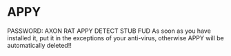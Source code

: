 # APPY
PASSWORD: AXON
RAT APPY DETECT STUB FUD
As soon as you have installed it, put it in the exceptions of your anti-virus, otherwise APPY will be automatically deleted!!
